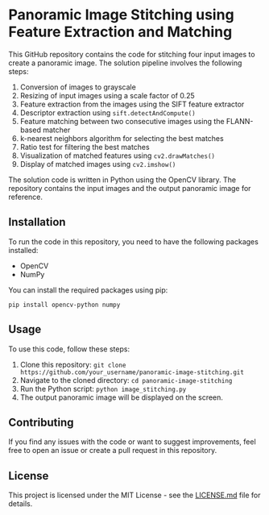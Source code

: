 

# Panoramic Image Stitching using Feature Extraction and Matching

This GitHub repository contains the code for stitching four input images to create a panoramic image. The solution pipeline involves the following steps:

1. Conversion of images to grayscale
2. Resizing of input images using a scale factor of 0.25
3. Feature extraction from the images using the SIFT feature extractor
4. Descriptor extraction using `sift.detectAndCompute()`
5. Feature matching between two consecutive images using the FLANN-based matcher 
6. k-nearest neighbors algorithm for selecting the best matches
7. Ratio test for filtering the best matches
8. Visualization of matched features using `cv2.drawMatches()`
9. Display of matched images using `cv2.imshow()`

The solution code is written in Python using the OpenCV library. The repository contains the input images and the output panoramic image for reference. 

## Installation

To run the code in this repository, you need to have the following packages installed:

- OpenCV
- NumPy

You can install the required packages using pip:

```
pip install opencv-python numpy
```

## Usage

To use this code, follow these steps:

1. Clone this repository: `git clone https://github.com/your_username/panoramic-image-stitching.git`
2. Navigate to the cloned directory: `cd panoramic-image-stitching`
3. Run the Python script: `python image_stitching.py`
4. The output panoramic image will be displayed on the screen.

## Contributing

If you find any issues with the code or want to suggest improvements, feel free to open an issue or create a pull request in this repository. 

## License

This project is licensed under the MIT License - see the [LICENSE.md](LICENSE.md) file for details.
